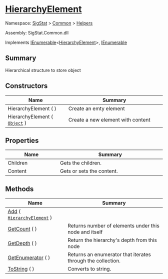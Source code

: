 # [HierarchyElement](./HierarchyElement.md)

Namespace: [SigStat](./) > [Common](./../README.md) > [Helpers](./README.md)

Assembly: SigStat.Common.dll

Implements [IEnumerable](https://docs.microsoft.com/en-us/dotnet/api/System.Collections.Generic.IEnumerable-1)\<[HierarchyElement](./HierarchyElement.md)>, [IEnumerable](https://docs.microsoft.com/en-us/dotnet/api/System.Collections.IEnumerable)

## Summary
Hierarchical structure to store object

## Constructors

| Name<div><a href="#"><img width=225></a></div> | Summary<div><a href="#"><img width=525></a></div> | 
| --- | --- | 
| HierarchyElement (  ) | Create an emty element | 
| HierarchyElement ( [`Object`](https://docs.microsoft.com/en-us/dotnet/api/System.Object) ) | Create a new element with content | 


## Properties

| Name<div><a href="#"><img width=225></a></div> | Summary<div><a href="#"><img width=525></a></div> | 
| --- | --- | 
| Children | Gets the children. | 
| Content | Gets or sets the content. | 


## Methods

| Name<div><a href="#"><img width=225></a></div> | Summary<div><a href="#"><img width=525></a></div> | 
| --- | --- | 
| [Add](./Methods/HierarchyElement--Add.md) ( [`HierarchyElement`](./HierarchyElement.md) ) |  | 
| [GetCount](./Methods/HierarchyElement--GetCount.md) (  ) | Returns number of elements under this node and itself | 
| [GetDepth](./Methods/HierarchyElement--GetDepth.md) (  ) | Return the hierarchy's depth from this node | 
| [GetEnumerator](./Methods/HierarchyElement--GetEnumerator.md) (  ) | Returns an enumerator that iterates through the collection. | 
| [ToString](./Methods/HierarchyElement--ToString.md) (  ) | Converts to string. | 


